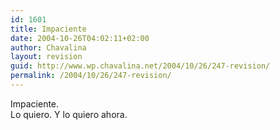```yaml
---
id: 1601
title: Impaciente
date: 2004-10-26T04:02:11+02:00
author: Chavalina
layout: revision
guid: http://www.wp.chavalina.net/2004/10/26/247-revision/
permalink: /2004/10/26/247-revision/
---
```

Impaciente.  
Lo quiero. Y lo quiero ahora.